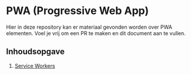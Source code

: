 # PWA (Progressive Web App)

Hier in deze repository kan er materiaal gevonden worden over PWA elementen. Voel je vrij om een PR te maken en dit document aan te vullen.

## Inhoudsopgave
1. [Service Workers](./service-workers/README.md)
